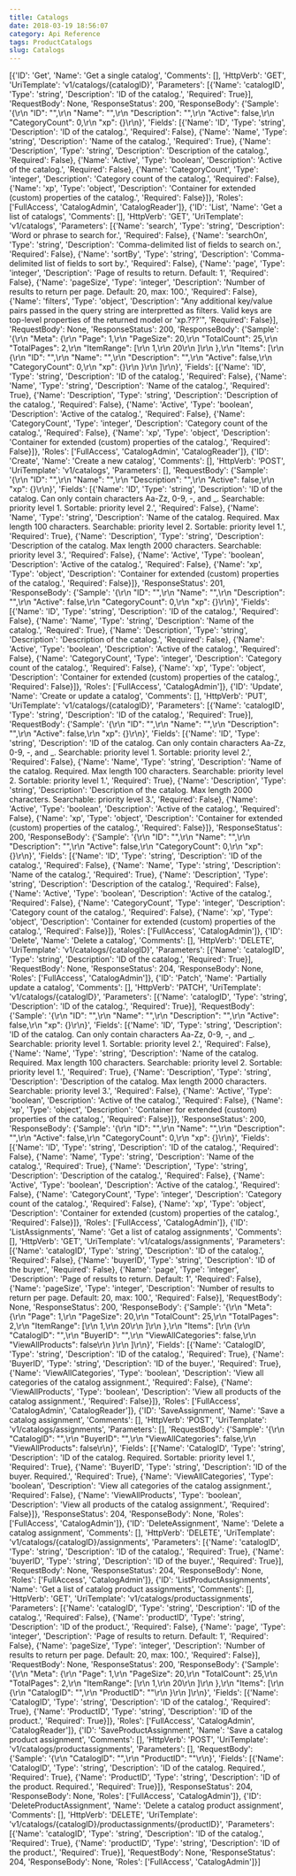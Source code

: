 ```yaml
---
title: Catalogs
date: 2018-03-19 18:56:07
category: Api Reference
tags: ProductCatalogs
slug: Catalogs
---
```

[{'ID': 'Get', 'Name': 'Get a single catalog', 'Comments': [], 'HttpVerb': 'GET', 'UriTemplate': 'v1/catalogs/{catalogID}', 'Parameters': [{'Name': 'catalogID', 'Type': 'string', 'Description': 'ID of the catalog.', 'Required': True}], 'RequestBody': None, 'ResponseStatus': 200, 'ResponseBody': {'Sample': '{\r\n  "ID": "",\r\n  "Name": "",\r\n  "Description": "",\r\n  "Active": false,\r\n  "CategoryCount": 0,\r\n  "xp": {}\r\n}', 'Fields': [{'Name': 'ID', 'Type': 'string', 'Description': 'ID of the catalog.', 'Required': False}, {'Name': 'Name', 'Type': 'string', 'Description': 'Name of the catalog.', 'Required': True}, {'Name': 'Description', 'Type': 'string', 'Description': 'Description of the catalog.', 'Required': False}, {'Name': 'Active', 'Type': 'boolean', 'Description': 'Active of the catalog.', 'Required': False}, {'Name': 'CategoryCount', 'Type': 'integer', 'Description': 'Category count of the catalog.', 'Required': False}, {'Name': 'xp', 'Type': 'object', 'Description': 'Container for extended (custom) properties of the catalog.', 'Required': False}]}, 'Roles': ['FullAccess', 'CatalogAdmin', 'CatalogReader']}, {'ID': 'List', 'Name': 'Get a list of catalogs', 'Comments': [], 'HttpVerb': 'GET', 'UriTemplate': 'v1/catalogs', 'Parameters': [{'Name': 'search', 'Type': 'string', 'Description': 'Word or phrase to search for.', 'Required': False}, {'Name': 'searchOn', 'Type': 'string', 'Description': 'Comma-delimited list of fields to search on.', 'Required': False}, {'Name': 'sortBy', 'Type': 'string', 'Description': 'Comma-delimited list of fields to sort by.', 'Required': False}, {'Name': 'page', 'Type': 'integer', 'Description': 'Page of results to return. Default: 1', 'Required': False}, {'Name': 'pageSize', 'Type': 'integer', 'Description': 'Number of results to return per page. Default: 20, max: 100.', 'Required': False}, {'Name': 'filters', 'Type': 'object', 'Description': "Any additional key/value pairs passed in the query string are interpretted as filters. Valid keys are top-level properties of the returned model or 'xp.???'", 'Required': False}], 'RequestBody': None, 'ResponseStatus': 200, 'ResponseBody': {'Sample': '{\r\n  "Meta": {\r\n    "Page": 1,\r\n    "PageSize": 20,\r\n    "TotalCount": 25,\r\n    "TotalPages": 2,\r\n    "ItemRange": [\r\n      1,\r\n      20\r\n    ]\r\n  },\r\n  "Items": [\r\n    {\r\n      "ID": "",\r\n      "Name": "",\r\n      "Description": "",\r\n      "Active": false,\r\n      "CategoryCount": 0,\r\n      "xp": {}\r\n    }\r\n  ]\r\n}', 'Fields': [{'Name': 'ID', 'Type': 'string', 'Description': 'ID of the catalog.', 'Required': False}, {'Name': 'Name', 'Type': 'string', 'Description': 'Name of the catalog.', 'Required': True}, {'Name': 'Description', 'Type': 'string', 'Description': 'Description of the catalog.', 'Required': False}, {'Name': 'Active', 'Type': 'boolean', 'Description': 'Active of the catalog.', 'Required': False}, {'Name': 'CategoryCount', 'Type': 'integer', 'Description': 'Category count of the catalog.', 'Required': False}, {'Name': 'xp', 'Type': 'object', 'Description': 'Container for extended (custom) properties of the catalog.', 'Required': False}]}, 'Roles': ['FullAccess', 'CatalogAdmin', 'CatalogReader']}, {'ID': 'Create', 'Name': 'Create a new catalog', 'Comments': [], 'HttpVerb': 'POST', 'UriTemplate': 'v1/catalogs', 'Parameters': [], 'RequestBody': {'Sample': '{\r\n  "ID": "",\r\n  "Name": "",\r\n  "Description": "",\r\n  "Active": false,\r\n  "xp": {}\r\n}', 'Fields': [{'Name': 'ID', 'Type': 'string', 'Description': 'ID of the catalog. Can only contain characters Aa-Zz, 0-9, -, and _. Searchable: priority level 1. Sortable: priority level 2.', 'Required': False}, {'Name': 'Name', 'Type': 'string', 'Description': 'Name of the catalog. Required. Max length 100 characters. Searchable: priority level 2. Sortable: priority level 1.', 'Required': True}, {'Name': 'Description', 'Type': 'string', 'Description': 'Description of the catalog. Max length 2000 characters. Searchable: priority level 3.', 'Required': False}, {'Name': 'Active', 'Type': 'boolean', 'Description': 'Active of the catalog.', 'Required': False}, {'Name': 'xp', 'Type': 'object', 'Description': 'Container for extended (custom) properties of the catalog.', 'Required': False}]}, 'ResponseStatus': 201, 'ResponseBody': {'Sample': '{\r\n  "ID": "",\r\n  "Name": "",\r\n  "Description": "",\r\n  "Active": false,\r\n  "CategoryCount": 0,\r\n  "xp": {}\r\n}', 'Fields': [{'Name': 'ID', 'Type': 'string', 'Description': 'ID of the catalog.', 'Required': False}, {'Name': 'Name', 'Type': 'string', 'Description': 'Name of the catalog.', 'Required': True}, {'Name': 'Description', 'Type': 'string', 'Description': 'Description of the catalog.', 'Required': False}, {'Name': 'Active', 'Type': 'boolean', 'Description': 'Active of the catalog.', 'Required': False}, {'Name': 'CategoryCount', 'Type': 'integer', 'Description': 'Category count of the catalog.', 'Required': False}, {'Name': 'xp', 'Type': 'object', 'Description': 'Container for extended (custom) properties of the catalog.', 'Required': False}]}, 'Roles': ['FullAccess', 'CatalogAdmin']}, {'ID': 'Update', 'Name': 'Create or update a catalog', 'Comments': [], 'HttpVerb': 'PUT', 'UriTemplate': 'v1/catalogs/{catalogID}', 'Parameters': [{'Name': 'catalogID', 'Type': 'string', 'Description': 'ID of the catalog.', 'Required': True}], 'RequestBody': {'Sample': '{\r\n  "ID": "",\r\n  "Name": "",\r\n  "Description": "",\r\n  "Active": false,\r\n  "xp": {}\r\n}', 'Fields': [{'Name': 'ID', 'Type': 'string', 'Description': 'ID of the catalog. Can only contain characters Aa-Zz, 0-9, -, and _. Searchable: priority level 1. Sortable: priority level 2.', 'Required': False}, {'Name': 'Name', 'Type': 'string', 'Description': 'Name of the catalog. Required. Max length 100 characters. Searchable: priority level 2. Sortable: priority level 1.', 'Required': True}, {'Name': 'Description', 'Type': 'string', 'Description': 'Description of the catalog. Max length 2000 characters. Searchable: priority level 3.', 'Required': False}, {'Name': 'Active', 'Type': 'boolean', 'Description': 'Active of the catalog.', 'Required': False}, {'Name': 'xp', 'Type': 'object', 'Description': 'Container for extended (custom) properties of the catalog.', 'Required': False}]}, 'ResponseStatus': 200, 'ResponseBody': {'Sample': '{\r\n  "ID": "",\r\n  "Name": "",\r\n  "Description": "",\r\n  "Active": false,\r\n  "CategoryCount": 0,\r\n  "xp": {}\r\n}', 'Fields': [{'Name': 'ID', 'Type': 'string', 'Description': 'ID of the catalog.', 'Required': False}, {'Name': 'Name', 'Type': 'string', 'Description': 'Name of the catalog.', 'Required': True}, {'Name': 'Description', 'Type': 'string', 'Description': 'Description of the catalog.', 'Required': False}, {'Name': 'Active', 'Type': 'boolean', 'Description': 'Active of the catalog.', 'Required': False}, {'Name': 'CategoryCount', 'Type': 'integer', 'Description': 'Category count of the catalog.', 'Required': False}, {'Name': 'xp', 'Type': 'object', 'Description': 'Container for extended (custom) properties of the catalog.', 'Required': False}]}, 'Roles': ['FullAccess', 'CatalogAdmin']}, {'ID': 'Delete', 'Name': 'Delete a catalog', 'Comments': [], 'HttpVerb': 'DELETE', 'UriTemplate': 'v1/catalogs/{catalogID}', 'Parameters': [{'Name': 'catalogID', 'Type': 'string', 'Description': 'ID of the catalog.', 'Required': True}], 'RequestBody': None, 'ResponseStatus': 204, 'ResponseBody': None, 'Roles': ['FullAccess', 'CatalogAdmin']}, {'ID': 'Patch', 'Name': 'Partially update a catalog', 'Comments': [], 'HttpVerb': 'PATCH', 'UriTemplate': 'v1/catalogs/{catalogID}', 'Parameters': [{'Name': 'catalogID', 'Type': 'string', 'Description': 'ID of the catalog.', 'Required': True}], 'RequestBody': {'Sample': '{\r\n  "ID": "",\r\n  "Name": "",\r\n  "Description": "",\r\n  "Active": false,\r\n  "xp": {}\r\n}', 'Fields': [{'Name': 'ID', 'Type': 'string', 'Description': 'ID of the catalog. Can only contain characters Aa-Zz, 0-9, -, and _. Searchable: priority level 1. Sortable: priority level 2.', 'Required': False}, {'Name': 'Name', 'Type': 'string', 'Description': 'Name of the catalog. Required. Max length 100 characters. Searchable: priority level 2. Sortable: priority level 1.', 'Required': True}, {'Name': 'Description', 'Type': 'string', 'Description': 'Description of the catalog. Max length 2000 characters. Searchable: priority level 3.', 'Required': False}, {'Name': 'Active', 'Type': 'boolean', 'Description': 'Active of the catalog.', 'Required': False}, {'Name': 'xp', 'Type': 'object', 'Description': 'Container for extended (custom) properties of the catalog.', 'Required': False}]}, 'ResponseStatus': 200, 'ResponseBody': {'Sample': '{\r\n  "ID": "",\r\n  "Name": "",\r\n  "Description": "",\r\n  "Active": false,\r\n  "CategoryCount": 0,\r\n  "xp": {}\r\n}', 'Fields': [{'Name': 'ID', 'Type': 'string', 'Description': 'ID of the catalog.', 'Required': False}, {'Name': 'Name', 'Type': 'string', 'Description': 'Name of the catalog.', 'Required': True}, {'Name': 'Description', 'Type': 'string', 'Description': 'Description of the catalog.', 'Required': False}, {'Name': 'Active', 'Type': 'boolean', 'Description': 'Active of the catalog.', 'Required': False}, {'Name': 'CategoryCount', 'Type': 'integer', 'Description': 'Category count of the catalog.', 'Required': False}, {'Name': 'xp', 'Type': 'object', 'Description': 'Container for extended (custom) properties of the catalog.', 'Required': False}]}, 'Roles': ['FullAccess', 'CatalogAdmin']}, {'ID': 'ListAssignments', 'Name': 'Get a list of catalog assignments', 'Comments': [], 'HttpVerb': 'GET', 'UriTemplate': 'v1/catalogs/assignments', 'Parameters': [{'Name': 'catalogID', 'Type': 'string', 'Description': 'ID of the catalog.', 'Required': False}, {'Name': 'buyerID', 'Type': 'string', 'Description': 'ID of the buyer.', 'Required': False}, {'Name': 'page', 'Type': 'integer', 'Description': 'Page of results to return. Default: 1', 'Required': False}, {'Name': 'pageSize', 'Type': 'integer', 'Description': 'Number of results to return per page. Default: 20, max: 100.', 'Required': False}], 'RequestBody': None, 'ResponseStatus': 200, 'ResponseBody': {'Sample': '{\r\n  "Meta": {\r\n    "Page": 1,\r\n    "PageSize": 20,\r\n    "TotalCount": 25,\r\n    "TotalPages": 2,\r\n    "ItemRange": [\r\n      1,\r\n      20\r\n    ]\r\n  },\r\n  "Items": [\r\n    {\r\n      "CatalogID": "",\r\n      "BuyerID": "",\r\n      "ViewAllCategories": false,\r\n      "ViewAllProducts": false\r\n    }\r\n  ]\r\n}', 'Fields': [{'Name': 'CatalogID', 'Type': 'string', 'Description': 'ID of the catalog.', 'Required': True}, {'Name': 'BuyerID', 'Type': 'string', 'Description': 'ID of the buyer.', 'Required': True}, {'Name': 'ViewAllCategories', 'Type': 'boolean', 'Description': 'View all categories of the catalog assignment.', 'Required': False}, {'Name': 'ViewAllProducts', 'Type': 'boolean', 'Description': 'View all products of the catalog assignment.', 'Required': False}]}, 'Roles': ['FullAccess', 'CatalogAdmin', 'CatalogReader']}, {'ID': 'SaveAssignment', 'Name': 'Save a catalog assignment', 'Comments': [], 'HttpVerb': 'POST', 'UriTemplate': 'v1/catalogs/assignments', 'Parameters': [], 'RequestBody': {'Sample': '{\r\n  "CatalogID": "",\r\n  "BuyerID": "",\r\n  "ViewAllCategories": false,\r\n  "ViewAllProducts": false\r\n}', 'Fields': [{'Name': 'CatalogID', 'Type': 'string', 'Description': 'ID of the catalog. Required. Sortable: priority level 1.', 'Required': True}, {'Name': 'BuyerID', 'Type': 'string', 'Description': 'ID of the buyer. Required.', 'Required': True}, {'Name': 'ViewAllCategories', 'Type': 'boolean', 'Description': 'View all categories of the catalog assignment.', 'Required': False}, {'Name': 'ViewAllProducts', 'Type': 'boolean', 'Description': 'View all products of the catalog assignment.', 'Required': False}]}, 'ResponseStatus': 204, 'ResponseBody': None, 'Roles': ['FullAccess', 'CatalogAdmin']}, {'ID': 'DeleteAssignment', 'Name': 'Delete a catalog assignment', 'Comments': [], 'HttpVerb': 'DELETE', 'UriTemplate': 'v1/catalogs/{catalogID}/assignments', 'Parameters': [{'Name': 'catalogID', 'Type': 'string', 'Description': 'ID of the catalog.', 'Required': True}, {'Name': 'buyerID', 'Type': 'string', 'Description': 'ID of the buyer.', 'Required': True}], 'RequestBody': None, 'ResponseStatus': 204, 'ResponseBody': None, 'Roles': ['FullAccess', 'CatalogAdmin']}, {'ID': 'ListProductAssignments', 'Name': 'Get a list of catalog product assignments', 'Comments': [], 'HttpVerb': 'GET', 'UriTemplate': 'v1/catalogs/productassignments', 'Parameters': [{'Name': 'catalogID', 'Type': 'string', 'Description': 'ID of the catalog.', 'Required': False}, {'Name': 'productID', 'Type': 'string', 'Description': 'ID of the product.', 'Required': False}, {'Name': 'page', 'Type': 'integer', 'Description': 'Page of results to return. Default: 1', 'Required': False}, {'Name': 'pageSize', 'Type': 'integer', 'Description': 'Number of results to return per page. Default: 20, max: 100.', 'Required': False}], 'RequestBody': None, 'ResponseStatus': 200, 'ResponseBody': {'Sample': '{\r\n  "Meta": {\r\n    "Page": 1,\r\n    "PageSize": 20,\r\n    "TotalCount": 25,\r\n    "TotalPages": 2,\r\n    "ItemRange": [\r\n      1,\r\n      20\r\n    ]\r\n  },\r\n  "Items": [\r\n    {\r\n      "CatalogID": "",\r\n      "ProductID": ""\r\n    }\r\n  ]\r\n}', 'Fields': [{'Name': 'CatalogID', 'Type': 'string', 'Description': 'ID of the catalog.', 'Required': True}, {'Name': 'ProductID', 'Type': 'string', 'Description': 'ID of the product.', 'Required': True}]}, 'Roles': ['FullAccess', 'CatalogAdmin', 'CatalogReader']}, {'ID': 'SaveProductAssignment', 'Name': 'Save a catalog product assignment', 'Comments': [], 'HttpVerb': 'POST', 'UriTemplate': 'v1/catalogs/productassignments', 'Parameters': [], 'RequestBody': {'Sample': '{\r\n  "CatalogID": "",\r\n  "ProductID": ""\r\n}', 'Fields': [{'Name': 'CatalogID', 'Type': 'string', 'Description': 'ID of the catalog. Required.', 'Required': True}, {'Name': 'ProductID', 'Type': 'string', 'Description': 'ID of the product. Required.', 'Required': True}]}, 'ResponseStatus': 204, 'ResponseBody': None, 'Roles': ['FullAccess', 'CatalogAdmin']}, {'ID': 'DeleteProductAssignment', 'Name': 'Delete a catalog product assignment', 'Comments': [], 'HttpVerb': 'DELETE', 'UriTemplate': 'v1/catalogs/{catalogID}/productassignments/{productID}', 'Parameters': [{'Name': 'catalogID', 'Type': 'string', 'Description': 'ID of the catalog.', 'Required': True}, {'Name': 'productID', 'Type': 'string', 'Description': 'ID of the product.', 'Required': True}], 'RequestBody': None, 'ResponseStatus': 204, 'ResponseBody': None, 'Roles': ['FullAccess', 'CatalogAdmin']}]
